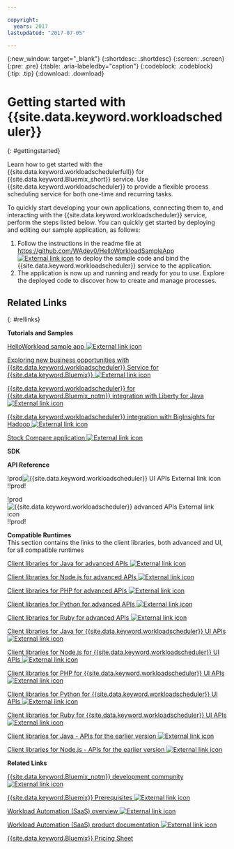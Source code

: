 ```yaml
---

copyright:
  years: 2017
lastupdated: "2017-07-05"

---
```


{:new_window: target="_blank"}
{:shortdesc: .shortdesc}
{:screen: .screen}
{:pre: .pre}
{:table: .aria-labeledby="caption"}
{:codeblock: .codeblock}
{:tip: .tip} 
{:download: .download}


# Getting started with {{site.data.keyword.workloadscheduler}}
{: #gettingstarted}

Learn how to get started with the {{site.data.keyword.workloadschedulerfull}} for {{site.data.keyword.Bluemix_short}} service. Use {{site.data.keyword.workloadscheduler}} to provide a flexible process scheduling service for both one-time and recurring tasks.

To quickly start developing your own applications, connecting them to, and interacting with the {{site.data.keyword.workloadscheduler}} service, perform the steps listed below. You can quickly get started by deploying and editing our sample application, as follows:

1.  Follow the instructions in the readme file at [https://github.com/WAdev0/HelloWorkloadSampleApp ![External link icon](../../icons/launch-glyph.svg "External link icon")](https://github.com/WAdev0/HelloWorkloadSampleApp) to deploy the sample code and bind the {{site.data.keyword.workloadscheduler}} service to the application.
2.  The application is now up and running and ready for you to use. Explore the deployed code to discover how to create and manage processes.

## Related Links
{: #rellinks}

**Tutorials and Samples**  


[HelloWorkload sample app ![External link icon](../../icons/launch-glyph.svg "External link icon")](https://github.com/WAdev0/HelloWorkloadSampleApp)

[Exploring new business opportunities with {{site.data.keyword.workloadscheduler}} Service for {{site.data.keyword.Bluemix}} ![External link icon](../../icons/launch-glyph.svg "External link icon")](https://www.youtube.com/watch?v=N3u8pZrehNo)

[{{site.data.keyword.workloadscheduler}} for {{site.data.keyword.Bluemix_notm}} integration with Liberty for Java ![External link icon](../../icons/launch-glyph.svg "External link icon")](https://youtu.be/hKYxMVoH-yE)

[{{site.data.keyword.workloadscheduler}} integration with BigInsights for Hadoop ![External link icon](../../icons/launch-glyph.svg "External link icon")](https://www.youtube.com/watch?v=GUx35YDf5bo)

[Stock Compare application ![External link icon](../../icons/launch-glyph.svg "External link icon")](https://github.com/WAdev/StockCompare-Java)

**SDK**  




**API Reference**  


!prod![{{site.data.keyword.workloadscheduler}} UI APIs ![External link icon](../../icons/launch-glyph.svg "External link icon")](https://start.wa.ibmserviceengage.com/ibm/TWSSandbox/wa/wa_sandbox_proxy_v2.jsp?t=swaggerdwc)!!prod!

<!-- STAGING[{{site.data.keyword.workloadscheduler}} UI APIs ![External link icon](../../icons/launch-glyph.svg "External link icon")](https://wastagdal05sand.wa.ibmserviceengage.com/ibm/TWSSandbox/wa/wa_sandbox_proxy_v2.jsp?t=swaggerdwc)-->

!prod![{{site.data.keyword.workloadscheduler}} advanced APIs ![External link icon](../../icons/launch-glyph.svg "External link icon")](https://start.wa.ibmserviceengage.com/ibm/TWSSandbox/wa/wa_sandbox_proxy_v2.jsp?t=swaggereng)!!prod!

<!-- STAGING[{{site.data.keyword.workloadscheduler}} advanced APIs ![External link icon](../../icons/launch-glyph.svg "External link icon")](https://wastagdal05sand.wa.ibmserviceengage.com/ibm/TWSSandbox/wa/wa_sandbox_proxy_v2.jsp?t=swaggereng)-->

**Compatible Runtimes**  
This section contains the links to the client libraries, both advanced and UI, for all compatible runtimes   


[Client libraries for Java for advanced APIs ![External link icon](../../icons/launch-glyph.svg "External link icon")](https://start.wa.ibmserviceengage.com/bluemix/iws-advanced-java.zip)

[Client libraries for Node.js for advanced APIs ![External link icon](../../icons/launch-glyph.svg "External link icon")](https://start.wa.ibmserviceengage.com/bluemix/iws-advanced-nodejs.zip)

[Client libraries for PHP for advanced APIs ![External link icon](../../icons/launch-glyph.svg "External link icon")](https://start.wa.ibmserviceengage.com/bluemix/iws-advanced-php.zip)

[Client libraries for Python for advanced APIs ![External link icon](../../icons/launch-glyph.svg "External link icon")](https://start.wa.ibmserviceengage.com/bluemix/iws-advanced-python.zip)

[Client libraries for Ruby for advanced APIs ![External link icon](../../icons/launch-glyph.svg "External link icon")](https://start.wa.ibmserviceengage.com/bluemix/iws-advanced-ruby.zip)

[Client libraries for Java for {{site.data.keyword.workloadscheduler}} UI APIs ![External link icon](../../icons/launch-glyph.svg "External link icon")](https://start.wa.ibmserviceengage.com/bluemix/iws-light-java.zip)

[Client libraries for Node.js for {{site.data.keyword.workloadscheduler}} UI APIs ![External link icon](../../icons/launch-glyph.svg "External link icon")](https://start.wa.ibmserviceengage.com/bluemix/iws-light-nodejs.zip)

[Client libraries for PHP for {{site.data.keyword.workloadscheduler}} UI APIs ![External link icon](../../icons/launch-glyph.svg "External link icon")](https://start.wa.ibmserviceengage.com/bluemix/iws-light-php.zip)

[Client libraries for Python for {{site.data.keyword.workloadscheduler}} UI APIs ![External link icon](../../icons/launch-glyph.svg "External link icon")](https://start.wa.ibmserviceengage.com/bluemix/iws-light-python.zip)

[Client libraries for Ruby for {{site.data.keyword.workloadscheduler}} UI APIs ![External link icon](../../icons/launch-glyph.svg "External link icon")](https://start.wa.ibmserviceengage.com/bluemix/iws-light-ruby.zip)

[Client libraries for Java - APIs for the earlier version ![External link icon](../../icons/launch-glyph.svg "External link icon")](https://start.wa.ibmserviceengage.com/bluemix/ClientLibraries_java.zip)

[Client libraries for Node.js - APIs for the earlier version ![External link icon](../../icons/launch-glyph.svg "External link icon")](https://start.wa.ibmserviceengage.com/bluemix/ClientLibraries_nodejs.zip)

**Related Links**  


[{{site.data.keyword.Bluemix_notm}} development community ![External link icon](../../icons/launch-glyph.svg "External link icon")](https://developer.ibm.com/bluemix/support/)

[{{site.data.keyword.Bluemix}} Prerequisites ![External link icon](../../icons/launch-glyph.svg "External link icon")](https://console.ng.bluemix.net/docs/overview/whatisbluemix.html#bluemixoverview)

[Workload Automation (SaaS) overview ![External link icon](../../icons/launch-glyph.svg "External link icon")](https://www.ibmserviceengage.com/workload-automation/learn)

[Workload Automation (SaaS) product documentation ![External link icon](../../icons/launch-glyph.svg "External link icon")](http://www-01.ibm.com/support/knowledgecenter/SS4J4Z_1.0.0/com.ibm.tivoli.wasaas.doc_1.0.0/saas_landing.html)

[{{site.data.keyword.Bluemix}} Pricing Sheet](cloudoeconrefs.html#prereqs)

